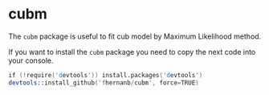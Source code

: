 # cubm
The `cubm` package is useful to fit cub model by Maximum Likelihood method.

If you want to install the `cubm` package you need to copy the next code into your console.

```s
if (!require('devtools')) install.packages('devtools')
devtools::install_github('fhernanb/cubm', force=TRUE)
```
